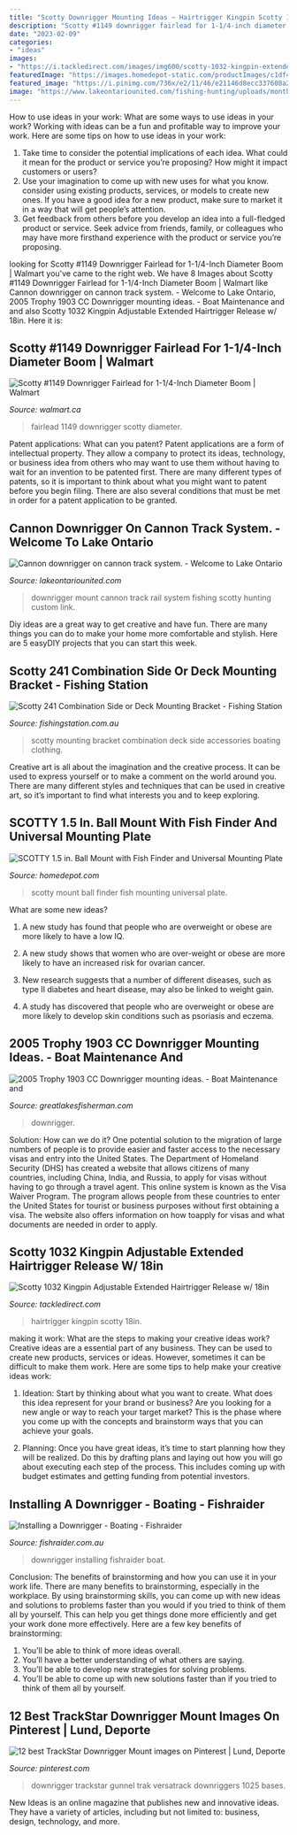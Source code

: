 ```yaml
---
title: "Scotty Downrigger Mounting Ideas ~ Hairtrigger Kingpin Scotty 18in"
description: "Scotty #1149 downrigger fairlead for 1-1/4-inch diameter boom"
date: "2023-02-09"
categories:
- "ideas"
images:
- "https://i.tackledirect.com/images/img600/scotty-1032-kingpin-extended-hairtrigger-release-w-18in-leader.jpg"
featuredImage: "https://images.homedepot-static.com/productImages/c1df4456-5dd1-4038-8e95-bbfdf422e5f9/svn/scotty-rv-accessories-163-64_1000.jpg"
featured_image: "https://i.pinimg.com/736x/e2/11/46/e21146d8ecc337608a202a86a66fee5c--lund-sport.jpg"
image: "https://www.lakeontariounited.com/fishing-hunting/uploads/monthly_2018_04/5ac050518a588_DR20SS20Rail2020Mount202_zpsjhypaudo.jpg.281abbe899e70c5162195a2c4fc61be2.jpg"
---
```



How to use ideas in your work: What are some ways to use ideas in your work?
Working with ideas can be a fun and profitable way to improve your work. Here are some tips on how to use ideas in your work: 
1. Take time to consider the potential implications of each idea. What could it mean for the product or service you’re proposing? How might it impact customers or users? 
2. Use your imagination to come up with new uses for what you know. consider using existing products, services, or models to create new ones. If you have a good idea for a new product, make sure to market it in a way that will get people’s attention. 
3. Get feedback from others before you develop an idea into a full-fledged product or service. Seek advice from friends, family, or colleagues who may have more firsthand experience with the product or service you’re proposing.

	

		
looking for Scotty #1149 Downrigger Fairlead for 1-1/4-Inch Diameter Boom | Walmart you've came to the right web. We have 8 Images about Scotty #1149 Downrigger Fairlead for 1-1/4-Inch Diameter Boom | Walmart like Cannon downrigger on cannon track system. - Welcome to Lake Ontario, 2005 Trophy 1903 CC Downrigger mounting ideas. - Boat Maintenance and and also Scotty 1032 Kingpin Adjustable Extended Hairtrigger Release w/ 18in. Here it is:
		
    
## Scotty #1149 Downrigger Fairlead For 1-1/4-Inch Diameter Boom | Walmart

<img loading=lazy src="https://i5.walmartimages.com/asr/10adfdfd-fe0c-4cee-8da9-63a99cd34afa_1.31729c7528782b5b0bac51d6d38d5340.jpeg?odnHeight=450&amp;odnWidth=450&amp;odnBg=ffffff" onerror="this.onerror=null;this.src='https://tse2.mm.bing.net/th?id=OIP.HcKvq-5uQQk7Xdzd9EvrhQAAAA&amp;pid=15.1';" alt="Scotty #1149 Downrigger Fairlead for 1-1/4-Inch Diameter Boom | Walmart">

_Source: walmart.ca_

>fairlead 1149 downrigger scotty diameter. 

	

Patent applications: What can you patent?
Patent applications are a form of intellectual property. They allow a company to protect its ideas, technology, or business idea from others who may want to use them without having to wait for an invention to be patented first. There are many different types of patents, so it is important to think about what you might want to patent before you begin filing. There are also several conditions that must be met in order for a patent application to be granted.

    
## Cannon Downrigger On Cannon Track System. - Welcome To Lake Ontario

<img loading=lazy src="https://www.lakeontariounited.com/fishing-hunting/uploads/monthly_2018_04/5ac050518a588_DR20SS20Rail2020Mount202_zpsjhypaudo.jpg.281abbe899e70c5162195a2c4fc61be2.jpg" onerror="this.onerror=null;this.src='https://tse2.mm.bing.net/th?id=OIP.XuD4G8LyNEqvEk7ccKZZWwHaFS&amp;pid=15.1';" alt="Cannon downrigger on cannon track system. - Welcome to Lake Ontario">

_Source: lakeontariounited.com_

>downrigger mount cannon track rail system fishing scotty hunting custom link. 

	

Diy ideas are a great way to get creative and have fun. There are many things you can do to make your home more comfortable and stylish. Here are 5 easyDIY projects that you can start this week.

    
## Scotty 241 Combination Side Or Deck Mounting Bracket - Fishing Station

<img loading=lazy src="https://www.fishingstation.com.au/wp-content/uploads/Scotty-241-Combination-Side-or-Deck-Mounting-Bracket-Main.jpg" onerror="this.onerror=null;this.src='https://tse2.mm.bing.net/th?id=OIP.ifxZhrwe3bqkPlxOr-IgOQHaHa&amp;pid=15.1';" alt="Scotty 241 Combination Side or Deck Mounting Bracket - Fishing Station">

_Source: fishingstation.com.au_

>scotty mounting bracket combination deck side accessories boating clothing. 

	

Creative art is all about the imagination and the creative process. It can be used to express yourself or to make a comment on the world around you. There are many different styles and techniques that can be used in creative art, so it’s important to find what interests you and to keep exploring.

    
## SCOTTY 1.5 In. Ball Mount With Fish Finder And Universal Mounting Plate

<img loading=lazy src="https://images.homedepot-static.com/productImages/c1df4456-5dd1-4038-8e95-bbfdf422e5f9/svn/scotty-rv-accessories-163-64_1000.jpg" onerror="this.onerror=null;this.src='https://tse1.mm.bing.net/th?id=OIP.MjiKy4e29LshZYhaMyCF2QHaHa&amp;pid=15.1';" alt="SCOTTY 1.5 in. Ball Mount with Fish Finder and Universal Mounting Plate">

_Source: homedepot.com_

>scotty mount ball finder fish mounting universal plate. 

	

What are some new ideas?
1. A new study has found that people who are overweight or obese are more likely to have a low IQ.
2. A new study shows that women who are over-weight or obese are more likely to have an increased risk for ovarian cancer.

3. New research suggests that a number of different diseases, such as type II diabetes and heart disease, may also be linked to weight gain.

4. A study has discovered that people who are overweight or obese are more likely to develop skin conditions such as psoriasis and eczema.

    
## 2005 Trophy 1903 CC Downrigger Mounting Ideas. - Boat Maintenance And

<img loading=lazy src="https://www.greatlakesfisherman.com/fishing-hunting-outdoors/uploads/monthly_2020_07/IMG-2067.jpg.b34ccc98024278177777cbdc80476776.jpg" onerror="this.onerror=null;this.src='https://tse3.mm.bing.net/th?id=OIP.XVeuIn0W-AeLpP92Q1ilSgHaFj&amp;pid=15.1';" alt="2005 Trophy 1903 CC Downrigger mounting ideas. - Boat Maintenance and">

_Source: greatlakesfisherman.com_

>downrigger. 

	

Solution: How can we do it?
One potential solution to the migration of large numbers of people is to provide easier and faster access to the necessary visas and entry into the United States. The Department of Homeland Security (DHS) has created a website that allows citizens of many countries, including China, India, and Russia, to apply for visas without having to go through a travel agent. This online system is known as the Visa Waiver Program. The program allows people from these countries to enter the United States for tourist or business purposes without first obtaining a visa. The website also offers information on how toapply for visas and what documents are needed in order to apply.

    
## Scotty 1032 Kingpin Adjustable Extended Hairtrigger Release W/ 18in

<img loading=lazy src="https://i.tackledirect.com/images/img600/scotty-1032-kingpin-extended-hairtrigger-release-w-18in-leader.jpg" onerror="this.onerror=null;this.src='https://tse1.mm.bing.net/th?id=OIP.oDlG4zJ-W5eq-qBsy1Ui6QHaHa&amp;pid=15.1';" alt="Scotty 1032 Kingpin Adjustable Extended Hairtrigger Release w/ 18in">

_Source: tackledirect.com_

>hairtrigger kingpin scotty 18in. 

	

making it work: What are the steps to making your creative ideas work?
Creative ideas are a essential part of any business. They can be used to create new products, services or ideas. However, sometimes it can be difficult to make them work. Here are some tips to help make your creative ideas work:
1. Ideation: Start by thinking about what you want to create. What does this idea represent for your brand or business? Are you looking for a new angle or way to reach your target market? This is the phase where you come up with the concepts and brainstorm ways that you can achieve your goals.

2. Planning: Once you have great ideas, it’s time to start planning how they will be realized. Do this by drafting plans and laying out how you will go about executing each step of the process. This includes coming up with budget estimates and getting funding from potential investors.


    
## Installing A Downrigger - Boating - Fishraider

<img loading=lazy src="https://fishraider-ips-assets.s3-ap-southeast-2.amazonaws.com/monthly_2017_01/Pic002.jpg.25c1d660f7e0a0c0999dca64e987d1d7.jpg" onerror="this.onerror=null;this.src='https://tse3.mm.bing.net/th?id=OIP.4_Mrbuk10tx0gW9xLnZ25AHaNK&amp;pid=15.1';" alt="Installing a Downrigger - Boating - Fishraider">

_Source: fishraider.com.au_

>downrigger installing fishraider boat. 

	

Conclusion: The benefits of brainstorming and how you can use it in your work life.
There are many benefits to brainstorming, especially in the workplace. By using brainstorming skills, you can come up with new ideas and solutions to problems faster than you would if you tried to think of them all by yourself. This can help you get things done more efficiently and get your work done more effectively. Here are a few key benefits of brainstorming:
1. You’ll be able to think of more ideas overall.
2. You’ll have a better understanding of what others are saying.
3. You’ll be able to develop new strategies for solving problems.
4. You’ll be able to come up with new solutions faster than if you tried to think of them all by yourself.

    
## 12 Best TrackStar Downrigger Mount Images On Pinterest | Lund, Deporte

<img loading=lazy src="https://i.pinimg.com/736x/e2/11/46/e21146d8ecc337608a202a86a66fee5c--lund-sport.jpg" onerror="this.onerror=null;this.src='https://tse4.mm.bing.net/th?id=OIP.5Z7J0m9dtyNNsgKJkyO0wwHaEL&amp;pid=15.1';" alt="12 best TrackStar Downrigger Mount images on Pinterest | Lund, Deporte">

_Source: pinterest.com_

>downrigger trackstar gunnel trak versatrack downriggers 1025 bases. 

	

New Ideas is an online magazine that publishes new and innovative ideas. They have a variety of articles, including but not limited to: business, design, technology, and more.

